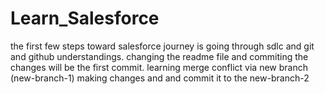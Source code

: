 # Learn_Salesforce
the first few steps toward salesforce journey is going through sdlc and git and github understandings.
changing the readme file and commiting the changes will be the first commit.
learning merge conflict via new branch (new-branch-1)
making changes and and commit it to the new-branch-2